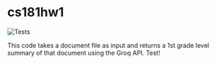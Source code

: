# cs181hw1

![Tests](https://github.com/<your-username>/<your-repo-name>/actions/workflows/tests.yml/badge.svg)
 
This code takes a document file as input and returns a 1st grade level summary of that document using the Groq API. Test!
